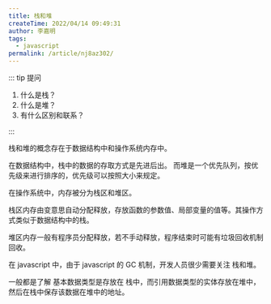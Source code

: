```yaml
---
title: 栈和堆
createTime: 2022/04/14 09:49:31
author: 李嘉明
tags:
  - javascript
permalink: /article/nj8az302/
---
```


::: tip 提问

1. 什么是栈？
2. 什么是堆？
3. 有什么区别和联系？

:::

栈和堆的概念存在于数据结构中和操作系统内存中。

在数据结构中，栈中的数据的存取方式是先进后出。
而堆是一个优先队列，按优先级来进行排序的，优先级可以按照大小来规定。

在操作系统中，内存被分为栈区和堆区。

栈区内存由变意思自动分配释放，存放函数的参数值、局部变量的值等。其操作方式类似于数据结构中的栈。

堆区内存一般有程序员分配释放，若不手动释放，程序结束时可能有垃圾回收机制回收。

在 javascript 中，由于 javascript 的 GC 机制，开发人员很少需要关注 栈和堆。

一般都是了解 基本数据类型是存放在 栈中，而引用数据类型的实体存放在堆中，然后在栈中保存该数据在堆中的地址。
